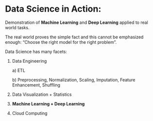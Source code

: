 # Data Science in Action:
Demonstration of **Machine Learning** and **Deep Learning** applied to real world tasks.

The real world proves the simple fact and this cannot be emphasized enough: 
“Choose the right model for the right problem”.

Data Science has many facets:

1.	Data Engineering

	a) ETL
	
	b) Preprocessing, Normalization, Scaling, Imputation, Feature Enhancement, Shuffling	
2.	Data Visualization + Statistics
3.	**Machine Learning + Deep Learning**
4.	Cloud Computing




